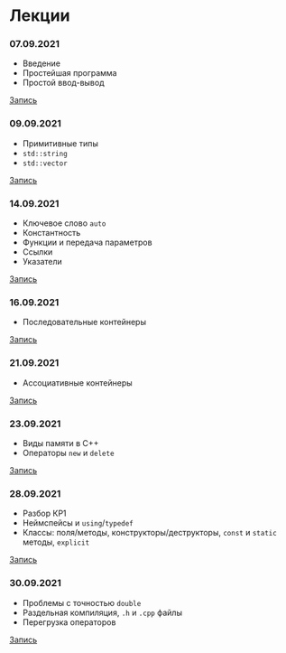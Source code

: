 # Лекции

### 07.09.2021
- Введение
- Простейшая программа
- Простой ввод-вывод

[Запись](https://disk.yandex.ru/i/RkMpphs0PId10Q)

### 09.09.2021
- Примитивные типы
- `std::string`
- `std::vector`

[Запись](https://disk.yandex.ru/i/g_0baGiFEczhBw)

### 14.09.2021
- Ключевое слово `auto`
- Константность
- Функции и передача параметров
- Ссылки
- Указатели

[Запись](https://disk.yandex.ru/i/mxAXIlSYoL2DLQ)

### 16.09.2021
- Последовательные контейнеры

[Запись](https://disk.yandex.ru/i/JmVAMgDBIxAZig)

### 21.09.2021
- Ассоциативные контейнеры

[Запись](https://disk.yandex.ru/i/1dQB920fMEZy0A)

### 23.09.2021
- Виды памяти в C++
- Операторы `new` и `delete`

[Запись](https://disk.yandex.ru/d/UahT37yPYuGX2Q)

### 28.09.2021
- Разбор КР1
- Неймспейсы и `using`/`typedef`
- Классы: поля/методы, конструкторы/деструкторы, `const` и `static` методы, `explicit`

[Запись](https://disk.yandex.ru/i/1JoRzmTlb_tV6Q)

### 30.09.2021
- Проблемы с точностью `double`
- Раздельная компиляция, `.h` и `.cpp` файлы
- Перегрузка операторов

[Запись](https://disk.yandex.ru/i/A_Nma4oH5EzgKg)
